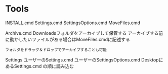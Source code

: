 # Tools

INSTALL.cmd
	Settings.cmd
	SettingsOptions.cmd
	MoveFiles.cmd

Archive.cmd
	Downloadsフォルダをアーカイブして保管する
	アーカイブする前に動かしたいファイルがある場合はMoveFiles.cmdに記述する
	
	フォルダをドラッグ＆ドロップでアーカイブすることも可能
	
Settings
	ユーザーのSettings.cmd
	ユーザーのSettingsOptions.cmd
	DesktopにあるSettings.cmd
	の順に読み込む
